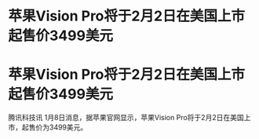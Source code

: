 # 苹果Vision Pro将于2月2日在美国上市 起售价3499美元

# 苹果Vision Pro将于2月2日在美国上市 起售价3499美元

腾讯科技讯 1月8日消息，据苹果官网显示，苹果Vision Pro将于2月2日在美国上市，起售价为3499美元。

